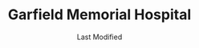 ---
layout: location-page
date: Last Modified
description: "Local COVID-19 testing is available at Garfield Memorial Hospital in Panguitch, Utah, USA."
permalink: "locations/utah/panguitch/garfield-memorial-hospital/"
tags:
  - locations
  - utah
title: Garfield Memorial Hospital
uniqueName: garfield-memorial-hospital
state: Utah
stateAbbr: UT
hood: "Panguitch"
address: "200 N 400 E"
city: "Panguitch"
zip: "84759"
zipsNearby: "84711 84713 84731 84715 84720 84721 84742 84723 84724 84716 84726 84710 84729 84735 84762 84736 84737 84712 84740 84743 84741 84745 84747 84749 84750 84751 84752 84739 84766 84755 84758 84759 84764 84719 84760 84761 84772 84732 84744 84767 84779 84773 84718 84776 84717" 
mapUrl: "http://maps.apple.com/?q=Garfield+Memorial+Hospital&address=200+N+400+E,Panguitch,Utah,84759"
locationType: Drive-thru
phone: "435-676-8811"
website: "https://intermountainhealthcare.org/locations/garfield-memorial-hospital/"
onlineBooking: undefined
closed: undefined
closedUpdate: April 22nd, 2020
notes: "Requires phone screen."
days: Weekdays
hours: 9AM-5PM
ctaMessage: Learn more
ctaUrl: "https://intermountainhealthcare.org/locations/garfield-memorial-hospital/"
---